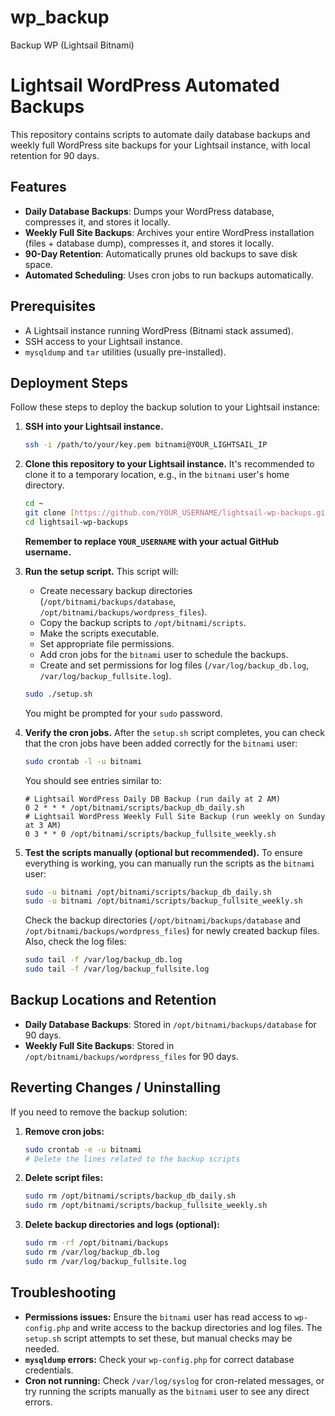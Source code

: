 # wp_backup
Backup WP (Lightsail Bitnami)

# Lightsail WordPress Automated Backups

This repository contains scripts to automate daily database backups and weekly full WordPress site backups for your Lightsail instance, with local retention for 90 days.

## Features

* **Daily Database Backups**: Dumps your WordPress database, compresses it, and stores it locally.
* **Weekly Full Site Backups**: Archives your entire WordPress installation (files + database dump), compresses it, and stores it locally.
* **90-Day Retention**: Automatically prunes old backups to save disk space.
* **Automated Scheduling**: Uses cron jobs to run backups automatically.

## Prerequisites

* A Lightsail instance running WordPress (Bitnami stack assumed).
* SSH access to your Lightsail instance.
* `mysqldump` and `tar` utilities (usually pre-installed).

## Deployment Steps

Follow these steps to deploy the backup solution to your Lightsail instance:

1.  **SSH into your Lightsail instance.**
    ```bash
    ssh -i /path/to/your/key.pem bitnami@YOUR_LIGHTSAIL_IP
    ```

2.  **Clone this repository to your Lightsail instance.**
    It's recommended to clone it to a temporary location, e.g., in the `bitnami` user's home directory.

    ```bash
    cd ~
    git clone [https://github.com/YOUR_USERNAME/lightsail-wp-backups.git](https://github.com/YOUR_USERNAME/lightsail-wp-backups.git)
    cd lightsail-wp-backups
    ```
    **Remember to replace `YOUR_USERNAME` with your actual GitHub username.**

3.  **Run the setup script.**
    This script will:
    * Create necessary backup directories (`/opt/bitnami/backups/database`, `/opt/bitnami/backups/wordpress_files`).
    * Copy the backup scripts to `/opt/bitnami/scripts`.
    * Make the scripts executable.
    * Set appropriate file permissions.
    * Add cron jobs for the `bitnami` user to schedule the backups.
    * Create and set permissions for log files (`/var/log/backup_db.log`, `/var/log/backup_fullsite.log`).

    ```bash
    sudo ./setup.sh
    ```
    You might be prompted for your `sudo` password.

4.  **Verify the cron jobs.**
    After the `setup.sh` script completes, you can check that the cron jobs have been added correctly for the `bitnami` user:

    ```bash
    sudo crontab -l -u bitnami
    ```
    You should see entries similar to:
    ```
    # Lightsail WordPress Daily DB Backup (run daily at 2 AM)
    0 2 * * * /opt/bitnami/scripts/backup_db_daily.sh
    # Lightsail WordPress Weekly Full Site Backup (run weekly on Sunday at 3 AM)
    0 3 * * 0 /opt/bitnami/scripts/backup_fullsite_weekly.sh
    ```

5.  **Test the scripts manually (optional but recommended).**
    To ensure everything is working, you can manually run the scripts as the `bitnami` user:

    ```bash
    sudo -u bitnami /opt/bitnami/scripts/backup_db_daily.sh
    sudo -u bitnami /opt/bitnami/scripts/backup_fullsite_weekly.sh
    ```
    Check the backup directories (`/opt/bitnami/backups/database` and `/opt/bitnami/backups/wordpress_files`) for newly created backup files.
    Also, check the log files:
    ```bash
    sudo tail -f /var/log/backup_db.log
    sudo tail -f /var/log/backup_fullsite.log
    ```

## Backup Locations and Retention

* **Daily Database Backups**: Stored in `/opt/bitnami/backups/database` for 90 days.
* **Weekly Full Site Backups**: Stored in `/opt/bitnami/backups/wordpress_files` for 90 days.

## Reverting Changes / Uninstalling

If you need to remove the backup solution:

1.  **Remove cron jobs:**
    ```bash
    sudo crontab -e -u bitnami
    # Delete the lines related to the backup scripts
    ```
2.  **Delete script files:**
    ```bash
    sudo rm /opt/bitnami/scripts/backup_db_daily.sh
    sudo rm /opt/bitnami/scripts/backup_fullsite_weekly.sh
    ```
3.  **Delete backup directories and logs (optional):**
    ```bash
    sudo rm -rf /opt/bitnami/backups
    sudo rm /var/log/backup_db.log
    sudo rm /var/log/backup_fullsite.log
    ```

## Troubleshooting

* **Permissions issues:** Ensure the `bitnami` user has read access to `wp-config.php` and write access to the backup directories and log files. The `setup.sh` script attempts to set these, but manual checks may be needed.
* **`mysqldump` errors:** Check your `wp-config.php` for correct database credentials.
* **Cron not running:** Check `/var/log/syslog` for cron-related messages, or try running the scripts manually as the `bitnami` user to see any direct errors.
